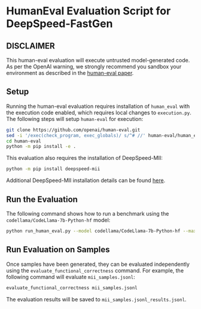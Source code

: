 # HumanEval Evaluation Script for DeepSpeed-FastGen

## DISCLAIMER

This human-eval evaluation will execute untrusted model-generated code. As per the OpenAI warning, we
strongly recommend you sandbox your environment as described in the [human-eval paper](https://arxiv.org/pdf/2107.03374.pdf).

## Setup

Running the human-eval evaluation requires installation of `human_eval` with the execution code enabled,
which requires local changes to `execution.py`. The following steps will setup `human-eval` for execution:

```bash
git clone https://github.com/openai/human-eval.git
sed -i '/exec(check_program, exec_globals)/ s/^# //' human-eval/human_eval/execution.py
cd human-eval
python -m pip install -e .
```

This evaluation also requires the installation of DeepSpeed-MII:

```bash
python -m pip install deepspeed-mii
```

Additional DeepSpeed-MII installation details can be found [here](https://github.com/microsoft/DeepSpeed-MII#installation).

## Run the Evaluation

The following command shows how to run a benchmark using the `codellama/CodeLlama-7b-Python-hf` model:

```bash
python run_human_eval.py --model codellama/CodeLlama-7b-Python-hf --max-tokens 512 --num-samples-per-task 20
```

## Run Evaluation on Samples

Once samples have been generated, they can be evaluated independently using the `evaluate_functional_correctness` command.
For example, the following command will evaluate `mii_samples.jsonl`:

```bash
evaluate_functional_correctness mii_samples.jsonl
```

The evaluation results will be saved to `mii_samples.jsonl_results.jsonl`.
